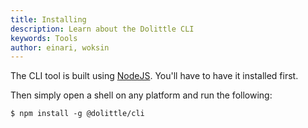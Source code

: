 ```yaml
---
title: Installing
description: Learn about the Dolittle CLI
keywords: Tools
author: einari, woksin
---
```


The CLI tool is built using [NodeJS](https://nodejs.org/en/). You'll have to have it installed first.

Then simply open a shell on any platform and run the following:

```shell
$ npm install -g @dolittle/cli
```
